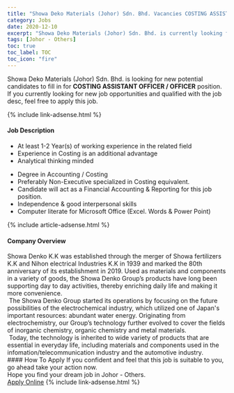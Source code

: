 ```yaml
---
title: "Showa Deko Materials (Johor) Sdn. Bhd. Vacancies COSTING ASSISTANT OFFICER / OFFICER" 
category: Jobs 
date: 2020-12-10 
excerpt: "Showa Deko Materials (Johor) Sdn. Bhd. is currently looking for suitable person to fill in the COSTING ASSISTANT OFFICER / OFFICER which positioned at Johor - Others" 
tags: [Johor - Others] 
toc: true 
toc_label: TOC 
toc_icon: "fire" 
--- 
```


<p>Showa Deko Materials (Johor) Sdn. Bhd. is looking for new potential candidates to fill in for <b>COSTING ASSISTANT OFFICER / OFFICER</b> position. If you currently looking for new job opportunities and qualified with the job desc, feel free to apply this job.
</p>{% include link-adsense.html %} 
<div><div><div><h4>Job Description</h4></div></div><div><div><span><div><ul><li>At least 1-2 Year(s) of working experience in the related field</li><li>Experience in Costing is an additional advantage</li><li>Analytical thinking minded</li></ul><ul><li>Degree in Accounting / Costing</li><li>Preferably Non-Executive specialized in Costing equivalent.</li><li>Candidate will act as a Financial Accounting &amp; Reporting for this job position.</li><li>Independence &amp; good interpersonal skills</li><li>Computer literate for Microsoft Office (Excel. Words &amp; Power Point)</li></ul></div></span></div></div></div> 
{% include article-adsense.html %} 
<div><div><div><h4>Company Overview</h4></div></div><div><div><span><div><div>Showa Denko K.K was established through the merger of Showa fertilizers K.K and Nihon electrical Industries K.K in 1939 and marked the 80th anniversary of its establishment in 2019. Used as materials and components in a variety of goods, the Showa Denko Group&#8217;s products have long been supporting day to day activities, thereby enriching daily life and making it more convenience.</div>
<div>&#160;The Showa Denko Group started its operations by focusing on the future possibilities of the electrochemical industry, which utilized one of Japan's important resources: abundant water energy. Originating from electrochemistry, our Group&#8217;s technology further evolved to cover the fields of inorganic chemistry, organic chemistry and metal materials.</div>
<div>&#160;Today, the technology is inherited to wide variety of products that are essential in everyday life, including materials and components used in the infomation/telecommunication industry and the automotive industry.</div></div></span></div></div></div> 
#### How To Apply 
If you confident and feel that this job is suitable to you, go ahead take your action now. <br/> 
Hope you find your dream job in Johor - Others. <br/> 
<a href="https://www.jobstreet.com.my/en/job/costing-assistant-officer-officer-4440935?jobId=jobstreet-my-job-4440935&sectionRank=13&token=0~218585d8-8bd0-4fb9-afad-a14327277ceb&fr=SRP%20View%20In%20New%20Ta" class="btn btn--info" target="_blank" rel="nofollow noopenner">Apply Online</a> 
{% include link-adsense.html %} 